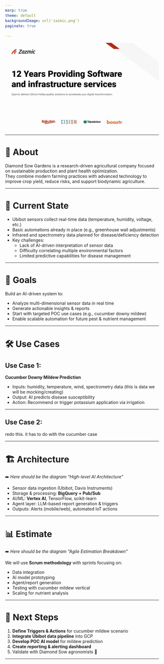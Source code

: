 ```yaml
---
marp: true
theme: default
backgroundImage: url('zazmic.png')
paginate: true

---
```


![bg](main.png)

---

# 📖 About  
Diamond Sow Gardens is a research-driven agricultural company focused on sustainable production and plant health optimization.  
They combine modern farming practices with advanced technology to improve crop yield, reduce risks, and support biodynamic agriculture.  

---

# 🔎 Current State  
- Ubibot sensors collect real-time data (temperature, humidity, voltage, etc.)  
- Basic automations already in place (e.g., greenhouse wall adjustments)  
- Infrared and spectrometry data planned for disease/deficiency detection  
- Key challenges:  
  - Lack of AI-driven interpretation of sensor data  
  - Difficulty correlating multiple environmental factors  
  - Limited predictive capabilities for disease management  

---

# 🎯 Goals  
Build an AI-driven system to:  
- Analyze multi-dimensional sensor data in real time  
- Generate actionable insights & reports  
- Start with targeted POC use cases (e.g., cucumber downy mildew)  
- Enable scalable automation for future pest & nutrient management  

---

# 🛠 Use Cases

## Use Case 1:  
**Cucumber Downy Mildew Prediction**  
- Inputs: humidity, temperature, wind, spectrometry data (this is data we will be mocking/creating)
- Output: AI predicts disease susceptibility  
- Action: Recommend or trigger potassium application via irrigation  

---

## Use Case 2:  

redo this. it has to do with the cucumber case



---

# 🏗 Architecture  

➡️ *Here should be the diagram "High-level AI Architecture"*  

- Sensor data ingestion (Ubibot, Davis Instruments)  
- Storage & processing: **BigQuery + Pub/Sub**  
- AI/ML: **Vertex AI**, TensorFlow, scikit-learn  
- Agent layer: LLM-based report generation & triggers  
- Outputs: Alerts (mobile/web), automated IoT actions  

---

# 📊 Estimate  

➡️ *Here should be the diagram "Agile Estimation Breakdown"*  

We will use **Scrum methodology** with sprints focusing on:  
- Data integration  
- AI model prototyping  
- Agent/report generation  
- Testing with cucumber mildew vertical  
- Scaling for nutrient analysis  

---

# 🚀 Next Steps  

1. **Define Triggers & Actions** for cucumber mildew scenario  
2. **Integrate Ubibot data pipeline** into GCP  
3. **Develop POC AI model** for mildew prediction  
4. **Create reporting & alerting dashboard**  
5. Validate with Diamond Sow agronomists 🌱  

---